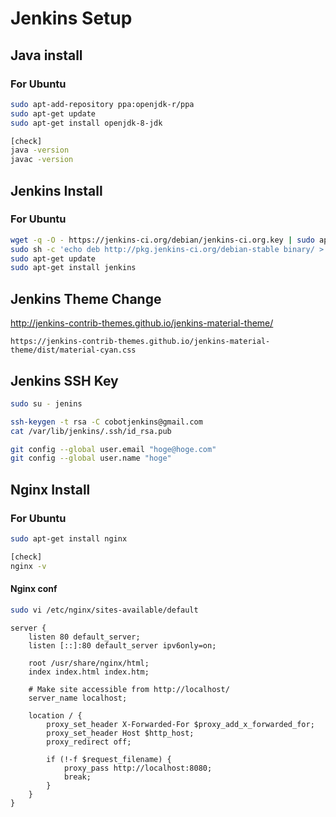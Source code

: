 # Jenkins Setup

## Java install
### For Ubuntu
```bash
sudo apt-add-repository ppa:openjdk-r/ppa
sudo apt-get update
sudo apt-get install openjdk-8-jdk

[check]
java -version
javac -version
```

## Jenkins Install
### For Ubuntu
```bash
wget -q -O - https://jenkins-ci.org/debian/jenkins-ci.org.key | sudo apt-key add -
sudo sh -c 'echo deb http://pkg.jenkins-ci.org/debian-stable binary/ > /etc/apt/sources.list.d/jenkins.list'
sudo apt-get update
sudo apt-get install jenkins
```

## Jenkins Theme Change
http://jenkins-contrib-themes.github.io/jenkins-material-theme/
```
https://jenkins-contrib-themes.github.io/jenkins-material-theme/dist/material-cyan.css
```

## Jenkins SSH Key
```bash
sudo su - jenins

ssh-keygen -t rsa -C cobotjenkins@gmail.com
cat /var/lib/jenkins/.ssh/id_rsa.pub

git config --global user.email "hoge@hoge.com"
git config --global user.name "hoge"
```

## Nginx Install
### For Ubuntu
```bash
sudo apt-get install nginx

[check]
nginx -v
```

#### Nginx conf
```bash
sudo vi /etc/nginx/sites-available/default
```

```
server {
    listen 80 default_server;
    listen [::]:80 default_server ipv6only=on;

    root /usr/share/nginx/html;
    index index.html index.htm;

    # Make site accessible from http://localhost/
    server_name localhost;

    location / {
        proxy_set_header X-Forwarded-For $proxy_add_x_forwarded_for;
        proxy_set_header Host $http_host;
        proxy_redirect off;

        if (!-f $request_filename) {
            proxy_pass http://localhost:8080;
            break;
        }
    }
}
```
